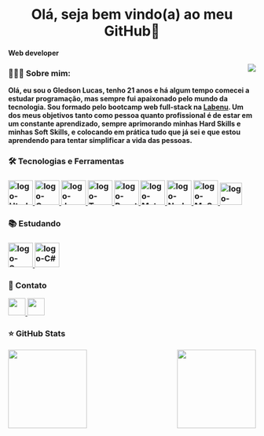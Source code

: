 
<h1 align="center">Olá, seja bem vindo(a) ao meu GitHub👋</h1>

**Web developer**

 <img align="right"
 src="https://raw.githubusercontent.com/gist/GledsonLucas111/5022e3f6b1f742b819961280278e63fe/raw/8b30d58a25a1aad74170e17282ea68efdbcbba16/githubcard.svg"></img>
 
<h3>👨🏻‍💻 Sobre mim:</h3>

**Olá, eu sou o Gledson Lucas, tenho 21 anos e há algum tempo comecei a estudar programação, mas sempre fui apaixonado pelo mundo da tecnologia. Sou formado pelo bootcamp web full-stack na <a href="https://www.labenu.com.br" target="_blank">Labenu</a>. Um dos meus objetivos tanto como pessoa quanto profissional é de estar em um constante aprendizado, sempre aprimorando minhas Hard Skills e minhas Soft Skills, e colocando em prática tudo que já sei e que estou aprendendo para tentar simplificar a vida das pessoas.**
 
<h3>🛠 Tecnologias e Ferramentas<h3/>

<div>
  <a href="https://developer.mozilla.org/pt-BR/docs/Web/HTML">
  <img height="50px" alt="logo-Html" src="https://cdn.jsdelivr.net/gh/devicons/devicon/icons/html5/html5-original.svg" />
  </a>
  
  <a href="https://developer.mozilla.org/pt-BR/docs/Web/CSS">
  <img height="50px" alt="logo-Css" src="https://cdn.jsdelivr.net/gh/devicons/devicon/icons/css3/css3-original.svg" />
  </a>
  
  <a href="https://developer.mozilla.org/pt-BR/docs/Web/JavaScript">
  <img height="50px" alt="logo-JavaScript" src="https://cdn.jsdelivr.net/gh/devicons/devicon/icons/javascript/javascript-original.svg" />
  </a>
  <a href="https://www.typescriptlang.org/docs/">
  <img height="50px" alt="logo-TypeScript" src="https://cdn.jsdelivr.net/gh/devicons/devicon/icons/typescript/typescript-original.svg" />
  </a>
  <a href="https://pt-br.reactjs.org/docs/getting-started.html">
  <img height="50px" alt="logo-React" src="https://cdn.jsdelivr.net/gh/devicons/devicon/icons/react/react-original.svg" />
  </a>
  <a href="https://mui.com/pt/material-ui/getting-started/overview/">
  <img height="50px" alt="logo-MaterialUi" src="https://cdn.jsdelivr.net/gh/devicons/devicon/icons/materialui/materialui-original.svg" />
  </a>
  
  <a href="https://nodejs.org/en/docs/">
  <img height="50px" alt="logo-Node" src="https://cdn.jsdelivr.net/gh/devicons/devicon/icons/nodejs/nodejs-original.svg" />
  </a>
  
  <a href="https://dev.mysql.com/doc/">
  <img height="50px" alt="logo-MySql" src="https://cdn.jsdelivr.net/gh/devicons/devicon/icons/mysql/mysql-original.svg" target="_blank" />
  </a>
  
  <a href="https://jestjs.io/pt-BR/docs/getting-started">
  <img height="45px" alt="logo-Jest" src="https://cdn.jsdelivr.net/gh/devicons/devicon/icons/jest/jest-plain.svg" />
  </a>
 </div>
 
<h3>📚 Estudando<h3/>

<div>
<a href="https://sass-lang.com/documentation/">
<img height="50px" alt="logo-Saas" src="https://cdn.jsdelivr.net/gh/devicons/devicon/icons/sass/sass-original.svg" />
</a>

<a href="https://docs.microsoft.com/pt-br/dotnet/csharp/">
<img height="50px" alt="logo-C#" src="https://cdn.jsdelivr.net/gh/devicons/devicon/icons/csharp/csharp-original.svg" />
</a>
</div>


<h3>📧 Contato</h3>

<div>
  <a href="mailto:gledsonlucas111@gmail.com">
    <img height="35px" src="https://img.shields.io/badge/Gmail-D14836?style=for-the-badge&logo=gmail&logoColor=white"/>
  </a>
  <a href="https://www.linkedin.com/in/gledson-lucas-1b5873166/">
    <img height="35px" src="https://img.shields.io/badge/LinkedIn-0077B5?style=for-the-badge&logo=linkedin&logoColor=white" />
  </a>
 </div>
 
 
<div>
 <h3>⭐ GitHub Stats</h3>
  <img height="160em" src="https://github-readme-stats.vercel.app/api?username=gledsonlucas111&show_icons=true&theme=radical&include_all_commits=true&count_private=true"/>
  
  <img height="160em" align="right" src="https://github-readme-stats.vercel.app/api/top-langs/?username=gledsonlucas111&layout=compact&langs_count=7&theme=radical"/>
</div>
 
 ##
